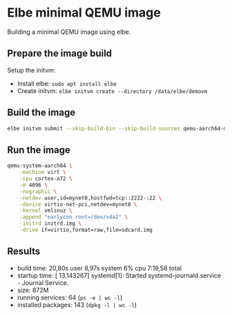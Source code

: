 # Elbe minimal QEMU image

Building a minimal QEMU image using elbe.

## Prepare the image build

Setup the initvm:

- Install elbe: `sudo apt install elbe`
- Create initvm: `elbe initvm create --directory /data/elbe/demovm` 

## Build the image

```bash
elbe initvm submit --skip-build-bin --skip-build-sources qemu-aarch64-minimal/arm64-qemu-virt.xml
```

## Run the image

```bash
qemu-system-aarch64 \
	-machine virt \
	-cpu cortex-a72 \
	-m 4096 \
	-nographic \
	-netdev user,id=mynet0,hostfwd=tcp::2222-:22 \
	-device virtio-net-pci,netdev=mynet0 \
	-kernel vmlinuz \
	-append "earlycon root=/dev/vda2" \
  	-initrd initrd.img \
  	-drive if=virtio,format=raw,file=sdcard.img
```

## Results

- build time: 20,80s user 8,97s system 6% cpu 7:19,58 total
- startup time: [   13.143267] systemd[1]: Started systemd-journald.service - Journal Service.
- size: 872M
- running services: 64 (`ps -e | wc -l`)
- installed packages: 143 (`dpkg -l | wc -l`)
